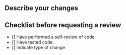 ## Describe your changes

## Checklist before requesting a review
- [] Have performed a self-review of code
- [] Have tested code.
- [] Indicate type of change
